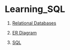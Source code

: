 # Learning_SQL
 
<!-- Add Link -->

1. [Relational Databases](https://github.com/Shubham-Choudhury/Learning_SQL/blob/main/1%20Relational%20Database.md)

2. [ER Diagram](https://github.com/Shubham-Choudhury/Learning_SQL/blob/main/2%20ER%20Diagrams.md)

3. [SQL](https://github.com/Shubham-Choudhury/Learning_SQL/blob/main/3%20SQL.md)
